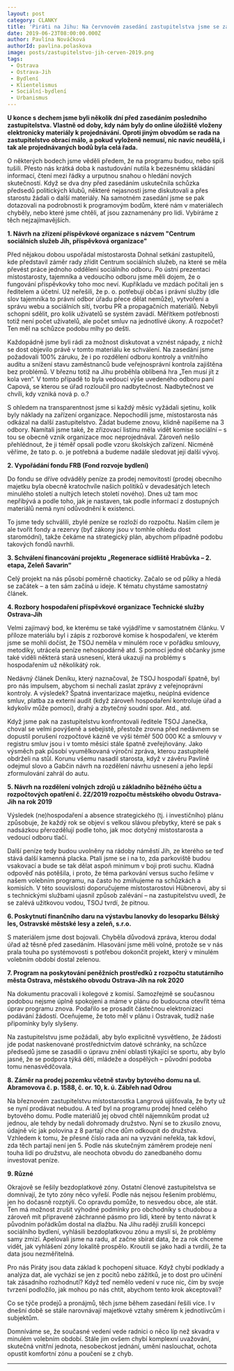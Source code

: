 ```yaml
---
layout: post
category: CLANKY
title: 'Piráti na Jihu: Na červnovém zasedání zastupitelstva jsme se zapotili, nejen kvůli vedru'
date: 2019-06-23T08:00:00.000Z
author: Pavlína Nováčková
authorId: pavlina.polaskova
image: posts/zastupitelstvo-jih-cerven-2019.png
tags:
 - Ostrava
 - Ostrava-Jih
 - Bydlení
 - Klientelismus
 - Sociální-bydlení
 - Urbanismus
---
```


**U konce s dechem jsme byli několik dní před zasedáním posledního zastupitelstva. Vlastně od doby, kdy nám byly do online úložiště vloženy elektronicky materiály k projednávání. Oproti jiným obvodům se rada na zastupitelstvo obrací málo, a pokud vyloženě nemusí, nic navíc neudělá, i tak ale projednávaných bodů byla celá řada.**

O některých bodech jsme věděli předem, že na programu budou, nebo spíš tušili.  Přesto nás krátká doba k nastudování nutila k bezesnému skládání informací, čtení mezi řádky a urputnou snahou o hledání nových skutečností. Když se dva dny před zasedáním uskutečnila schůzka předsedů politických klubů, některé nejasnosti jsme diskutovali a přes starostu žádali o další materiály. Na samotném zasedání jsme se pak dotazovali na podrobnosti k programovým bodům, které nám v materiálech chyběly, nebo které jsme chtěli, ať jsou zaznamenány pro lidi. Vybíráme z těch nejzajímavějších.

**1. Návrh na zřízení příspěvkové organizace s názvem "Centrum sociálních služeb Jih, příspěvková organizace"**

Před nějakou dobou uspořádal místostarosta Dohnal setkání zastupitelů, kde představil záměr rady zřídit Centrum sociálních služeb, na které se měla převést práce jednoho oddělení sociálního odboru. Po ústní prezentaci místostarosty, tajemníka a vedoucího odboru jsme měli dojem, že o fungování příspěvkovky toho moc neví. Kupříkladu ve mzdách počítali jen s ředitelem a účetní. Už neřešili, že p. o. potřebují občas i právní služby (dle slov tajemníka to právní odbor úřadu přece dělat nemůže), vytvoření a správu webu a sociálních sítí, tvorbu PR a propagačních materiálů. Nebyli schopni sdělit, pro kolik uživatelů se systém zavádí. Měřítkem potřebnosti totiž není počet uživatelů, ale počet smluv na jednotlivé úkony. A rozpočet? Ten měl na schůzce podobu mlhy po dešti.

Každopádně jsme byli rádi za možnost diskutovat a vznést nápady, z nichž se dost objevilo právě v tomto materiálu ke schválení. Na zasedání jsme požadovali 100% záruku, že i po rozdělení odboru kontroly a vnitřního auditu a snížení stavu zaměstnanců bude veřejnosprávní kontrola zajištěna bez problémů. V březnu totiž na Jihu proběhla oblíbená hra „Ten musí jít z kola ven“.  V tomto případě to byla vedoucí výše uvedeného odboru paní Capová, se kterou se úřad rozloučil pro nadbytečnost. Nadbytečnost ve chvíli, kdy vzniká nová p. o.?

S ohledem na transparentnost jsme si každý měsíc vyžádali sjetinu, kolik byly náklady na zařízení organizace. Nepochodili jsme, místostarosta nás odkázal na další zastupitelstvo. Žádat budeme znovu, klidně napíšeme na 3 odbory. Namítali jsme také, že zřizovací listinu měla vidět komise sociální – s tou se obecně vznik organizace moc neprojednával. Zároveň nešlo přehlédnout, že ji téměř opsali podle vzoru školských zařízení. Nicméně věříme, že tato p. o. je potřebná a budeme nadále sledovat její další vývoj.

**2. Vypořádání fondu FRB (Fond rozvoje bydlení)**

Do fondu se dříve odváděly peníze za prodej nemovitostí (prodej obecního majetku byla obecně kratochvíle našich politiků v devadesátých letech minulého století a nultých letech století nového). Dnes už tam moc nepřibývá a podle toho, jak je nastaven, tak podle informací z dostupných  materiálů nemá nyní odůvodnění k existenci.

To jsme tedy schválili, zbylé peníze se rozloží do rozpočtu. Naším cílem je ale tvořit fondy a rezervy (byť zákony jsou v tomhle ohledu dost staromódní), takže čekáme na strategický plán, abychom případně podobu takových fondů navrhli.

**3. Schválení financování projektu „Regenerace sídliště Hrabůvka – 2. etapa, Zeleň Savarin“**

Celý projekt na nás působí poměrně chaoticky. Začalo se od půlky a hledá se začátek – a ten sám začíná u ideje. K tématu chystáme samostatný článek.

**4. Rozbory hospodaření příspěvkové organizace Technické služby Ostrava-Jih**

Velmi zajímavý bod, ke kterému se také vyjádříme v samostatném článku. V příloze materiálu byl i zápis z rozborové komise k hospodaření, ve kterém jsme se mohli dočíst, že TSOJ neměla v minulém roce v pořádku smlouvy, metodiky, utrácela peníze nehospodárně atd. S pomocí jedné občanky jsme také viděli některá stará usnesení, která ukazují na problémy s hospodařením už několikátý rok.

Nedávný článek Deníku, který naznačoval, že TSOJ hospodaří špatně, byl pro nás impulsem, abychom si nechali zaslat zprávy z veřejnoprávní kontroly. A výsledek? Špatná inventarizace majetku, neúplná evidence smluv, platba za externí audit (když zároveň hospodaření kontroluje úřad a kdykoliv může pomoci), drahý a zbytečný soudní spor. Atd., atd.

Když jsme pak na zastupitelstvu konfrontovali ředitele TSOJ Janečka, choval se velmi povýšeně a sebejistě, přestože zrovna před nedávnem se dopustil porušení rozpočtové kázně ve výši téměř 500 000 Kč a smlouvy v registru smluv jsou i v tomto měsíci stále špatně zveřejňovány. Jako výsměch pak působí vyumělkovaná výroční zpráva, kterou zastupitelé obdrželi na stůl. Korunu všemu nasadil starosta, když v závěru Pavlíně odejmul slovo a Gabčin návrh na rozdělení návrhu usnesení a jeho lepší zformulování zahrál do autu.

**5. Návrh na rozdělení volných zdrojů u základního běžného účtu a rozpočtových opatření č. 2Z/2019 rozpočtu městského obvodu Ostrava-Jih na rok 2019**

Výsledek (ne)hospodaření a absence strategického (tj. i investičního) plánu způsobuje, že každý rok se objeví s velkou slávou přebytky, které se pak s nadsázkou přerozdělují podle toho, jak moc dotyčný místostarosta a vedoucí odboru tlačí.

Další peníze tedy budou uvolněny na rádoby náměstí Jih, ze kterého se teď stává další kamenná placka. Ptali jsme se i na to, zda parkoviště budou vsakovací a bude se tak dělat aspoň minimum v boji proti suchu. Kladná odpověď nás potěšila, i proto, že téma parkování versus sucho řešíme v našem volebním programu, na často ho zmiňujeme na schůzkách a komisích. V této souvislosti doporučujeme místostarostovi Hübnerovi, aby si s technickými službami ujasnil způsob zalévání – na zastupitelstvu uvedl, že se zalévá užitkovou vodou, TSOJ tvrdí, že pitnou.

**6. Poskytnutí finančního daru na výstavbu lanovky do lesoparku Bělský les, Ostravské městské lesy a zeleň, s.r.o.**

S materiálem jsme dost bojovali. Chyběla důvodová zpráva, kterou dodal úřad až těsně před zasedáním. Hlasování jsme měli volné, protože se v nás prala touha po systémovosti s potřebou dokončit projekt, který v minulém volebním období dostal zelenou.

**7. Program na poskytování peněžních prostředků z rozpočtu statutárního města Ostrava, městského obvodu Ostrava-Jih na rok 2020**

Na dokumentu pracovali i kolegové z komisí. Samozřejmě se současnou podobou nejsme úplně spokojeni a máme v plánu do budoucna otevřít téma úprav programu znova. Podařilo se prosadit částečnou elektronizaci podávání žádostí. Oceňujeme, že toto měl v plánu i Ostravak, tudíž naše připomínky byly slyšeny.

Na zastupitelstvu jsme požádali, aby bylo explicitně vysvětleno, že žádosti jde podat naskenované prostřednictvím datové schránky, na schůzce předsedů jsme se zasadili o úpravu znění oblasti týkající se sportu, aby bylo jasné, že se podpora týká dětí, mládeže a dospělých – původní podoba tomu nenasvědčovala.

**8. Záměr na prodej pozemku včetně stavby bytového domu na ul. Abramovova č. p. 1588, č. or. 10, k. ú. Zábřeh nad Odrou**

Na březnovém zastupitelstvu místostarostka Langrová ujišťovala, že byty už se nyní prodávat nebudou. A teď byl na programu prodej hned celého bytového domu. Podle materiálů jej obvod chtěl nájemníkům prodat už jednou, ale tehdy by nedali dohromady družstvo. Nyní se to zkusilo znovu, údajně víc jak polovina z 8 partají chce dům odkoupit do družstva. Vzhledem k tomu, že přesné číslo rada ani na vyzvání neřekla, tak kdoví, zda těch partají není jen 5. Podle nás skutečným záměrem prodeje není touha lidí po družstvu, ale neochota obvodu do zanedbaného domu investovat peníze.

**9. Různé**

Okrajově se řešily bezdoplatkové zóny. Ostatní členové zastupitelstva se domnívají, že tyto zóny něco vyřeší. Podle nás nejsou řešením problému, jen ho dočasně rozptýlí. Co opravdu pomůže, to nesvedou obce, ale stát. Ten má možnost zrušit výhodné podmínky pro obchodníky s chudobou a zároveň mít připravené záchranné pásmo pro lidi, které by tento návrat k původním pořádkům dostal na dlažbu. Na Jihu raději zrušili koncepci sociálního bydlení, vyhlásili bezdoplatkovou zónu a myslí si, že problémy samy zmizí. Apelovali jsme na radu, ať začne sbírat data, že za rok chceme vidět, jak vyhlášení zóny lokalitě prospělo. Kroutili se jako hadi a tvrdili, že ta data jsou nezměřitelná.

Pro nás Piráty jsou data základ k pochopení situace. Když chybí podklady a analýza dat, ale vychází se jen z pocitů nebo zážitků, je to dost pro učinění tak zásadního rozhodnutí? Když teď nemělo vedení v ruce nic, čím by svoje tvrzení podložilo, jak mohou po nás chtít, abychom tento krok akceptovali?

Co se týče prodejů a pronájmů, těch jsme během zasedání řešili více. I v dnešní době se stále narovnávají majetkové vztahy směrem k jednotlivcům i subjektům.

Domníváme se, že současné vedení vede radnici o něco líp než skvadra v minulém volebním období. Stále jim ovšem chybí komplexní uvažování, skutečná vnitřní jednota, nesobeckost jednání, umění naslouchat, ochota opustit komfortní zónu a poučení se z chyb.

- - -
